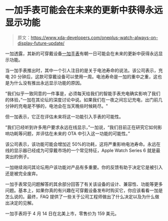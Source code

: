 # 一加手表可能会在未来的更新中获得永远显示功能

> 原文：<https://www.xda-developers.com/oneplus-watch-always-on-display-future-update/>

一加透露，其新的可穿戴设备[一加手表](https://www.xda-developers.com/oneplus-watch-launch/)有朝一日可能会在未来的更新中获得永远显示功能。

当一加手表推出时，其中一个引人注目的是关于电池寿命的说法。该公司表示，充电 20 分钟后，这款可穿戴设备可以使用一周。电池寿命是一加的重中之重，这也是为什么没有推出永远显示功能的原因。

“我们似乎一致同意的一件事是，必须每天给我们的智能手表充电确实影响了我们的体验，”一加在其论坛的深度讨论中说。如果我们在一夜之间忘记充电，出门前几分钟的充电是不够的，电池会在当天晚些时候耗尽。"

但一加表示，它正在评估未来将这一功能引入手表的可能性。

“我们已经听到许多用户要求永远在线显示，”一加说，“我们目前正在研究它如何影响功耗等问题，并评估在未来的 OTA 中引入这一功能的可能性。”

该公司表示，该功能可能会增加近 50%的功耗，这将严重影响电池寿命。永远在线的显示器已经成为可穿戴市场的一个常见特征，Apple Watch Series 6 就是最突出的例子。

一加继续询问其论坛用户该功能对产品有多重要。你的反馈有助于决定它是被引入还是被完全废弃。

一加手表常见问题解答的其余部分回答了有关该设备的设计、兼容性、功能等更多问题。基本上，如果你真的有兴趣在可穿戴设备发布时购买它，你应该看看一加是怎么说的。最终，FAQ 提供了一些关于公司工程师做出了什么决定以及为什么做出决定的见解。

一加手表将于 4 月 14 日在北美上市，零售价为 159 美元。